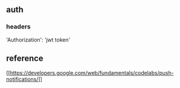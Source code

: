 ## auth
### headers 
'Authorization': 'jwt token'

## reference
[[https://developers.google.com/web/fundamentals/codelabs/push-notifications/]]